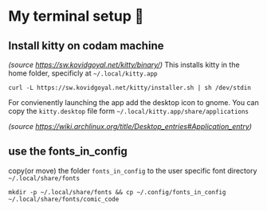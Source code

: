 # My terminal setup 🍚
## Install kitty on codam machine
_(source https://sw.kovidgoyal.net/kitty/binary/)_
This installs kitty in the home folder, specificly at `~/.local/kitty.app`
```
curl -L https://sw.kovidgoyal.net/kitty/installer.sh | sh /dev/stdin
```
For convienently launching the app add the desktop icon to gnome.
You can copy the `kitty.desktop` file form `~/.local/kitty.app/share/applications`

_(source https://wiki.archlinux.org/title/Desktop_entries#Application_entry)_

## use the fonts_in_config
copy(or move) the folder `fonts_in_config` to the user specific font directory `~/.local/share/fonts`
```
mkdir -p ~/.local/share/fonts && cp ~/.config/fonts_in_config ~/.local/share/fonts/comic_code
```
